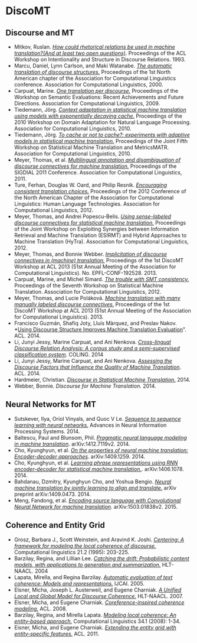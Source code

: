 # DiscoMT #

## Discourse and MT ##

- Mitkov, Ruslan. *[How could rhetorical relations be used in machine translation?(And at least two open questions)](http://www.aclweb.org/anthology/W93-0223.pdf)*. Proceedings of the ACL Workshop on Intentionality and Structure in Discourse Relations. 1993.
- Marcu, Daniel, Lynn Carlson, and Maki Watanabe. *[The automatic translation of discourse structures.](http://ucrel.lancs.ac.uk/acl/A/A00/A00-2002.pdf)* Proceedings of the 1st North American chapter of the Association for Computational Linguistics conference. Association for Computational Linguistics, 2000.
- Carpuat, Marine. *[One translation per discourse.](http://www.seas.gwu.edu/~mtdiab/files/publications/refereed/49.pdf#page=31)* Proceedings of the Workshop on Semantic Evaluations: Recent Achievements and Future Directions. Association for Computational Linguistics, 2009.
- Tiedemann, Jörg. *[Context adaptation in statistical machine translation using models with exponentially decaying cache.](http://www.aclweb.org/anthology/W10-2602)* Proceedings of the 2010 Workshop on Domain Adaptation for Natural Language Processing. Association for Computational Linguistics, 2010.
- Tiedemann, Jörg. *[To cache or not to cache?: experiments with adaptive models in statistical machine translation.](https://www.aclweb.org/anthology/W/W10/W10-1728.pdf)* Proceedings of the Joint Fifth Workshop on Statistical Machine Translation and MetricsMATR. Association for Computational Linguistics, 2010.
- Meyer, Thomas, et al. *[Multilingual annotation and disambiguation of discourse connectives for machine translation.](http://infoscience.epfl.ch/record/165909/files/Meyer_SIGDIAL_2011.pdf)* Proceedings of the SIGDIAL 2011 Conference. Association for Computational Linguistics, 2011.
- Ture, Ferhan, Douglas W. Oard, and Philip Resnik. *[Encouraging consistent translation choices.](http://terpconnect.umd.edu/~oard/pdf/naacl12.pdf)* Proceedings of the 2012 Conference of the North American Chapter of the Association for Computational Linguistics: Human Language Technologies. Association for Computational Linguistics, 2012.
- Meyer, Thomas, and Andrei Popescu-Belis. *[Using sense-labeled discourse connectives for statistical machine translation.](http://infoscience.epfl.ch/record/192529/files/Meyer_EACL2012-HYTRA_2012.pdf)* Proceedings of the Joint Workshop on Exploiting Synergies between Information Retrieval and Machine Translation (ESIRMT) and Hybrid Approaches to Machine Translation (HyTra). Association for Computational Linguistics, 2012.
- Meyer, Thomas, and Bonnie Webber. *[Implicitation of discourse connectives in (machine) translation.](http://infoscience.epfl.ch/record/192528/files/Meyer_DISCOMT_2013.pdf)* Proceedings of the 1st DiscoMT Workshop at ACL 2013 (51st Annual Meeting of the Association for Computational Linguistics). No. EPFL-CONF-192528. 2013.
- Carpuat, Marine, and Michel Simard. *[The trouble with SMT consistency.](http://www.aclweb.org/anthology/W12-3156)* Proceedings of the Seventh Workshop on Statistical Machine Translation. Association for Computational Linguistics, 2012.
- Meyer, Thomas, and Lucie Poláková. *[Machine translation with many manually labeled discourse connectives.](http://infoscience.epfl.ch/record/192526/files/Meyer_DISCOMT-2_2013.pdf)* Proceedings of the 1st DiscoMT Workshop at ACL 2013 (51st Annual Meeting of the Association for Computational Linguistics). 2013.
- Francisco Guzmán, Shafiq Joty, Lluís Màrquez, and Preslav Nakov. *[Using Discourse Structure Improves Machine Translation Evaluation](http://www.aclweb.org/anthology/P/P14/P14-1065.pdf)". ACL. 2014.
- Li, Junyi Jessy, Marine Carpuat, and Ani Nenkova. *[Cross-lingual Discourse Relation Analysis: A corpus study and a semi-supervised classification system](http://www.aclweb.org/anthology/C14-1055)*. COLING. 2014
- Li, Junyi Jessy, Marine Carpuat, and Ani Nenkova. *[Assessing the Discourse Factors that Influence the Quality of Machine Translation](http://www.seas.upenn.edu/~ljunyi/papers/discourse_mt.pdf)*. ACL. 2014.
- Hardmeier, Christian. *[Discourse in Statistical Machine Translation.](http://www.diva-portal.org/smash/get/diva2:714202/FULLTEXT01.pdf)* 2014.
- Webber, Bonnie. *Discourse for Machine Translation.* 2014.

## Neural Networks for MT ##

- Sutskever, Ilya, Oriol Vinyals, and Quoc V Le. *[Sequence to sequence learning with neural networks.](http://papers.nips.cc/paper/5346-sequence-to-sequence-learning-with-neural-networks.pdf)* Advances in Neural Information Processing Systems. 2014.
- Baltescu, Paul and Blunsom, Phil. *[Pragmatic neural language modeling in machine translation](http://arxiv.org/pdf/1412.7119v2.pdf)*. arXiv:1412.7119v2. 2014.
- Cho, Kyunghyun, et al. *[On the properties of neural machine translation: Encoder-decoder approaches](http://arxiv.org/pdf/1409.1259.pdf)*. arXiv:1409.1259. 2014.
- Cho, Kyunghyun, et al. *[Learning phrase representations using RNN encoder-decoder for statistical machine translation.](http://arxiv.org/pdf/1406.1078)*. arXiv:1406.1078. 2014.
- Bahdanau, Dzmitry, Kyunghyun Cho, and Yoshua Bengio. *[Neural machine translation by jointly learning to align and translate.](http://arxiv.org/pdf/1409.0473)* arXiv preprint arXiv:1409.0473. 2014.
- Meng, Fandong, et al. *[Encoding source language with Convolutional Neural Network for machine translation](http://arxiv-web3.library.cornell.edu/pdf/1503.01838v2.pdf)*. arXiv:1503.01838v2. 2015.

## Coherence and Entity Grid ##

- Grosz, Barbara J., Scott Weinstein, and Aravind K. Joshi. *[Centering: A framework for modeling the local coherence of discourse.](http://dl.acm.org/citation.cfm?id=211198)* Computational linguistics 21.2 (1995): 203-225.
- Barzilay, Regina, and Lillian Lee. *[Catching the drift: Probabilistic content models, with applications to generation and summarization.](http://arxiv.org/pdf/cs/0405039.pdf)* HLT-NAACL. 2004
- Lapata, Mirella, and Regina Barzilay. *[Automatic evaluation of text coherence: Models and representations.](http://ijcai.org/Past%20Proceedings/IJCAI-05/PDF/0505.pdf)* IJCAI. 2005.
- Elsner, Micha, Joseph L. Austerweil, and Eugene Charniak. *[A Unified Local and Global Model for Discourse Coherence.](http://www.aclweb.org/website/old_anthology/N/N07/N07-1055.pdf)* HLT-NAACL. 2007.
- Elsner, Micha, and Eugene Charniak. *[Coreference-inspired coherence modeling.](http://www.aclweb.org/anthology/P08-2011)* ACL. 2008.
- Barzilay, Regina, and Mirella Lapata. *[Modeling local coherence: An entity-based approach.](http://www.research.ed.ac.uk/portal/files/7703202/J08_1001.pdf)* Computational Linguistics 34.1 (2008): 1-34.
- Eisner, Micha, and Eugene Charniak. *[Extending the entity grid with entity-specific features.](http://aclweb.org/anthology/P/P11/P11-2022.pdf)* ACL. 2011.
